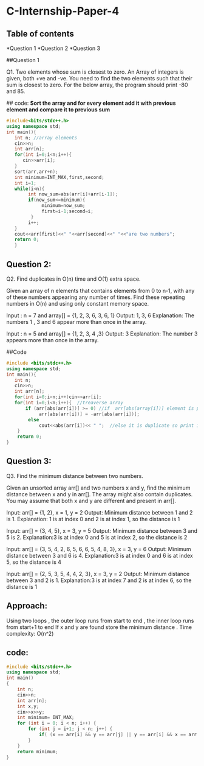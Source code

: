 # C-Internship-Paper-4
## Table of contents
*Question 1
*Question 2
*Question 3

##Question 1
<p>
Q1. Two elements whose sum is closest to zero.
An Array of integers is given, both +ve and -ve. You need to find the two elements such that their sum is closest to zero. For the below array, the program should print -80 and 85.
  </p>
## code:
<b> Sort the array and for every element add it with previous element and compare it to previous sum </b>

```c++
#include<bits/stdc++.h>
using namespace std;
int main(){
   int n; //array elements
   cin>>n;
   int arr[n];
   for(int i=0;i<n;i++){
      cin>>arr[i];
   }
   sort(arr,arr+n);
   int minimum=INT_MAX,first,second;
   int i=1;
   while(i<n){
        int now_sum=abs(arr[i]+arr[i-1]);
        if(now_sum<=minimum){
             minimum=now_sum;
             first=i-1;second=i;
         }
        i++;
   }
   cout<<arr[first]<<" "<<arr[second]<<" "<<"are two numbers";
   return 0;
   }
   ```
 ## Question 2:
 Q2. Find duplicates in O(n) time and O(1) extra space.

Given an array of n elements that contains elements from 0 to n-1, with any of these numbers appearing any number of times. Find these repeating numbers in O(n) and using only constant memory space.

Input : n = 7 and array[] = {1, 2, 3, 6, 3, 6, 1} 
Output: 1, 3, 6 
Explanation: The numbers 1 , 3 and 6 appear more than once in the array. 

Input : n = 5 and array[] = {1, 2, 3, 4 ,3} 
Output: 3 
Explanation: The number 3 appears more than once in the array.


##Code
```c++
#include <bits/stdc++.h>
using namespace std;
int main(){
   int n;
   cin>>n;
   int arr[n];
   for(int i=0;i<n;i++)cin>>arr[i];
   for(int i=0;i<n;i++){  //treaverse array
       if (arr[abs(arr[i])] >= 0) //if  arr[abs(array[i])] element is positive it is not duplicate
            arr[abs(arr[i])] = -arr[abs(arr[i])];
        else
            cout<<abs(arr[i])<< " ";  //else it is duplicate so print it
    }
    return 0;
} 
```
 ## Question 3:
 <p>
 Q3. Find the minimum distance between two numbers.

Given an unsorted array arr[] and two numbers x and y, find the minimum distance between x and y in arr[]. The array might also contain duplicates. You may assume that both x and y are different and present in arr[].

Input: arr[] = {1, 2}, x = 1, y = 2 
Output: Minimum distance between 1 and 2 is 1. 
Explanation: 1 is at index 0 and 2 is at index 1, so the distance is 1 

Input: arr[] = {3, 4, 5}, x = 3, y = 5 
Output: Minimum distance between 3 and 5 is 2. 
Explanation:3 is at index 0 and 5 is at index 2, so the distance is 2 

Input: arr[] = {3, 5, 4, 2, 6, 5, 6, 6, 5, 4, 8, 3}, x = 3, y = 6 
Output: Minimum distance between 3 and 6 is 4. 
Explanation:3 is at index 0 and 6 is at index 5, so the distance is 4 

Input: arr[] = {2, 5, 3, 5, 4, 4, 2, 3}, x = 3, y = 2 
Output: Minimum distance between 3 and 2 is 1. 
Explanation:3 is at index 7 and 2 is at index 6, so the distance is 1
</p>

## Approach:
Using two loops ,
the outer loop runs from start to end , the inner loop runs from start+1 to end 
If x and y are found store the minimum distance .
Time  complexity: O(n^2)
## code:

```c++
#include <bits/stdc++.h> 
using namespace std;  
int main()  
{ 
    int n;
    cin>>n;
    int arr[n]; 
    int x,y;
    cin>>x>>y;
    int minimum= INT_MAX; 
    for (int i = 0; i < n; i++) { 
        for (int j = i+1; j < n; j++) { 
            if( (x == arr[i] && y == arr[j] || y == arr[i] && x == arr[j]) && minimum > abs(i-j))  minimum= abs(i-j);
        } 
    } 
    return minimum; 
} 
```

